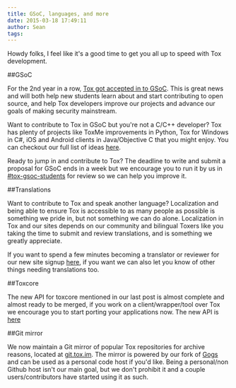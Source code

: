 ```yaml
---
title: GSoC, languages, and more
date: 2015-03-18 17:49:11
author: Sean
tags:
---
```


Howdy folks, I feel like it's a good time to get you all up to speed with Tox development.

<!-- more -->

##GSoC

For the 2nd year in a row, [Tox got accepted in to GSoC](https://www.google-melange.com/gsoc/org2/google/gsoc2015/tox). This is great news and will both help new students learn about and start contributing to open source, and help Tox developers improve our projects and advance our goals of making security mainstream.

Want to contribute to Tox in GSoC but you're not a C/C++ developer? Tox has plenty of projects like ToxMe improvements in Python, Tox for Windows in C#, iOS and Android clients in Java/Objective C that you might enjoy. You can checkout our full list of ideas [here](http://wiki.tox.im/GSoC/2015/Ideas).

Ready to jump in and contribute to Tox? The deadline to write and submit a proposal for GSoC ends in a week but we encourage you to run it by us in [#tox-gsoc-students](https://webchat.freenode.net/?channels=%23tox-gsoc-students) for review so we can help you improve it.

##Translations

Want to contribute to Tox and speak another language? Localization and being able to ensure Tox is accessible to as many people as possible is something we pride in, but not something we can do alone. Localization in Tox and our sites depends on our community and bilingual Toxers like you taking the time to submit and review translations, and is something we greatly appreciate.

If you want to spend a few minutes becoming a translator or reviewer for our new site signup [here](https://www.transifex.com/projects/p/tox-website-next), if you want we can also let you know of other things needing translations too.

##Toxcore

The new API for toxcore mentioned in our last post is almost complete and almost ready to be merged, if you work on a client/wrapper/tool over Tox we encourage you to start porting your applications now. The new API is [here](https://github.com/irungentoo/toxcore/blob/new_api/toxcore/tox.h)

##Git mirror

We now maintain a Git mirror of popular Tox repositories for archive reasons, located at [git.tox.im](https://git.tox.im). The mirror is powered by our fork of [Gogs](http://gogs.io) and can be used as a personal code host if you'd like. Being a personal/non Github host isn't our main goal, but we don't prohibit it and a couple users/contributors have started using it as such.
